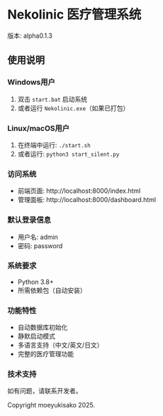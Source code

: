 
# Nekolinic 医疗管理系统

版本: alpha0.1.3

## 使用说明

### Windows用户
1. 双击 `start.bat` 启动系统
2. 或者运行 `Nekolinic.exe`（如果已打包）

### Linux/macOS用户
1. 在终端中运行: `./start.sh`
2. 或者运行: `python3 start_silent.py`

### 访问系统
- 前端页面: http://localhost:8000/index.html
- 管理面板: http://localhost:8000/dashboard.html

### 默认登录信息
- 用户名: admin
- 密码: password

### 系统要求
- Python 3.8+
- 所需依赖包（自动安装）

### 功能特性
- 自动数据库初始化
- 静默启动模式
- 多语言支持（中文/英文/日文）
- 完整的医疗管理功能

### 技术支持
如有问题，请联系开发者。

Copyright moeyukisako 2025.
